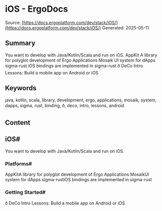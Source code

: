 # iOS - ErgoDocs
Source: [https://docs.ergoplatform.com/dev/stack/iOS/](https://docs.ergoplatform.com/dev/stack/iOS/)
Generated: 2025-05-11

## Summary
You want to develop with Java/Kotlin/Scala and run on iOS. AppKit A library for polyglot development of Ergo Applications Mosaik UI system for dApps sigma-rust iOS bindings are implemented in sigma-rust ð DeCo Intro Lessons: Build a mobile app on Android or iOS

## Keywords
java, kotlin, scala, library, development, ergo, applications, mosaik, system, dapps, sigma, rust, binding, ð, deco, intro, lessons, android

## Content
## iOS#
You want to develop with Java/Kotlin/Scala and run on iOS.

### Platforms#
AppKitA library for polyglot development of Ergo Applications
MosaikUI system for dApps
sigma-rustiOS bindings are implemented in sigma-rust

### Getting Started#
ð DeCo Intro Lessons: Build a mobile app on Android or iOS
